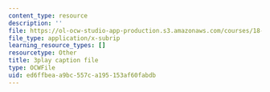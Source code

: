 ```yaml
---
content_type: resource
description: ''
file: https://ol-ocw-studio-app-production.s3.amazonaws.com/courses/18-01sc-single-variable-calculus-fall-2010/ed6ffbeaa9bc557ca195153af60fabdb_--lPz7VFnKI.vtt
file_type: application/x-subrip
learning_resource_types: []
resourcetype: Other
title: 3play caption file
type: OCWFile
uid: ed6ffbea-a9bc-557c-a195-153af60fabdb
---
```

